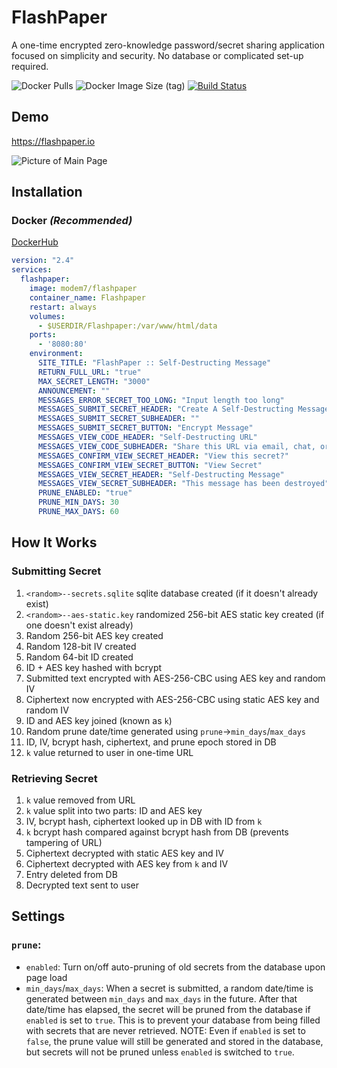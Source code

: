 # FlashPaper
A one-time encrypted zero-knowledge password/secret sharing application focused on simplicity and security. No database or complicated set-up required.

![Docker Pulls](https://img.shields.io/docker/pulls/modem7/flashpaper) 
![Docker Image Size (tag)](https://img.shields.io/docker/image-size/modem7/flashpaper/latest)
[![Build Status](https://drone.modem7.com/api/badges/modem7/flashpaper/status.svg)](https://drone.modem7.com/modem7/flashpaper)

## Demo

https://flashpaper.io

![Picture of Main Page](https://i.imgur.com/KIs9fjE.png)

## Installation

### Docker *(Recommended)*

[DockerHub](https://hub.docker.com/r/modem7/flashpaper)

```yaml
version: "2.4"
services:
  flashpaper:
    image: modem7/flashpaper
    container_name: Flashpaper
    restart: always
    volumes:
      - $USERDIR/Flashpaper:/var/www/html/data
    ports:
      - '8080:80'
    environment:
      SITE_TITLE: "FlashPaper :: Self-Destructing Message"
      RETURN_FULL_URL: "true"
      MAX_SECRET_LENGTH: "3000"
      ANNOUNCEMENT: ""
      MESSAGES_ERROR_SECRET_TOO_LONG: "Input length too long"
      MESSAGES_SUBMIT_SECRET_HEADER: "Create A Self-Destructing Message"
      MESSAGES_SUBMIT_SECRET_SUBHEADER: ""
      MESSAGES_SUBMIT_SECRET_BUTTON: "Encrypt Message"
      MESSAGES_VIEW_CODE_HEADER: "Self-Destructing URL"
      MESSAGES_VIEW_CODE_SUBHEADER: "Share this URL via email, chat, or another messaging service. It will self-destruct after being viewed once."
      MESSAGES_CONFIRM_VIEW_SECRET_HEADER: "View this secret?"
      MESSAGES_CONFIRM_VIEW_SECRET_BUTTON: "View Secret"
      MESSAGES_VIEW_SECRET_HEADER: "Self-Destructing Message"
      MESSAGES_VIEW_SECRET_SUBHEADER: "This message has been destroyed"
      PRUNE_ENABLED: "true"
      PRUNE_MIN_DAYS: 30
      PRUNE_MAX_DAYS: 60
```

## How It Works
### Submitting Secret
  1. `<random>--secrets.sqlite` sqlite database created (if it doesn't already exist)
  2. `<random>--aes-static.key` randomized 256-bit AES static key created (if one doesn't exist already)
  3. Random 256-bit AES key created
  4. Random 128-bit IV created
  5. Random 64-bit ID created
  6. ID + AES key hashed with bcrypt 
  7. Submitted text encrypted with AES-256-CBC using AES key and random IV
  8. Ciphertext now encrypted with AES-256-CBC using static AES key and random IV
  9. ID and AES key joined (known as `k`)
  10. Random prune date/time generated using `prune`->`min_days`/`max_days`
  11. ID, IV, bcrypt hash, ciphertext, and prune epoch stored in DB
  12. `k` value returned to user in one-time URL

### Retrieving Secret
  1. `k` value removed from URL
  2. `k` value split into two parts: ID and AES key
  3. IV, bcrypt hash, ciphertext looked up in DB with ID from `k`
  4. `k` bcrypt hash compared against bcrypt hash from DB (prevents tampering of URL)
  5. Ciphertext decrypted with static AES key and IV
  6. Ciphertext decrypted with AES key from `k` and IV
  7. Entry deleted from DB
  8. Decrypted text sent to user

## Settings

### `prune`:
 - `enabled`: Turn on/off auto-pruning of old secrets from the database upon page load
 - `min_days`/`max_days`: When a secret is submitted, a random date/time is generated between `min_days` and `max_days` in the future. After that date/time has elapsed, the secret will be pruned from the database if `enabled` is set to `true`. This is to prevent your database from being filled with secrets that are never retrieved. NOTE: Even if `enabled` is set to `false`, the prune value will still be generated and stored in the database, but secrets will not be pruned unless `enabled` is switched to `true`.
